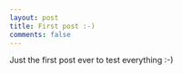 ```yaml
---
layout: post
title: First post :-)
comments: false
---
```


Just the first post ever to test everything :-)
